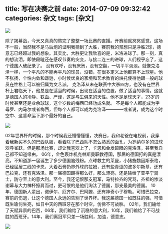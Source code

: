 title: 写在决赛之前
date: 2014-07-09 09:32:42
categories: 杂文
tags: [杂文]
---
![](https://github.com/zt1991616/blog/raw/master/Image/14070901.jpg)

除了揭幕战，今天又真真的熬完了整整一场比赛的直播。开赛前就冥冥感觉，这场不一般，当然我不是马后炮的证明我猜到了大胜，赛前我的预想只是净胜2球，德意志已经超过我的想象。其实比，大胜更让我欣喜的是，米洛进球了。那一刻，真的想流泪，即使段暄还在感叹节奏的突变，与接二连三的进球，人们视乎忘了，这个德国人破纪录了。
没有欢呼，没有庆贺，没有空翻，一切平平淡淡。就像克洛泽一样，一个平凡的不能再平凡的球员，没错，在很多定义上他都算不上球星。他不张扬，个性内敛和谦逊，小时候优良的家境和艺术教育的烘托使得他跟一般的球员在性格上可以被归属为文艺派。
克洛泽从未在联赛中大杀四方，也没有在世界杯上君临天下，他总是在适当的时候，出现在适当的位置，做了适当的事情。这就是德国人的冷静、铁血、严谨，这是与生俱来的天性。他不是足球天才，23岁的时候甚至还是业余球球，这个岁数的梅西已经功成名就。
不是每个人都能成为字母罗、内马尔或者梅西，但每个人都可以成为克洛泽————或者说，成为这个时空中、这番命运下那个最好的自己。

![](https://github.com/zt1991616/blog/raw/master/Image/14070902.png)

02年世界杯的时候，那个时候我还懵懵懂懂，决赛日，我和老爸在电视前，我穿着我新买不久的巴西队服，看着除了巴西队不怎么熟悉的面孔，为罗纳尔多的进球欢呼雀跃，但是那场比赛，却让我喜欢上了，卡恩和金发碧眼的克洛泽，甚至我自己都不知道缘由。
06年，金色轰炸机克林斯曼职教德国，那届的德国打的真是漂亮，不知道那一届诞生了多少德国脑残粉。点球救主的莱曼，小猪施魏因斯泰格，已经屈居二线的卡恩，大着石膏扔界外球的拉姆，还有些青涩的波多尔斯基，还有巴拉克，还有克洛泽。那一届德国踢得那么好，那么漂亮，还是输给了亚平宁骑士，防守至上的意大利。至今，我还记恨那支冠军，马特拉齐的咒骂，齐祖的惨淡谢幕与大力神杯擦肩而过，更可恨的是他们淘汰了德国，那支最美的德国。
10年，德国新人辈出，诺伊尔、厄齐尔、巴阿滕、还有神奇小子穆勒。可惜巴拉克，赛前的伤退，让这个德国人永远的告别了世界杯。我这届德国一如既往的强，可惜既生瑜何生亮，如日中天的西班牙在那个时空，仿佛不可战胜。
02年，我们输给了天赋异禀的巴西，06年，我们输给了沉稳的意大利，10年，我们输给了不可战胜的西班牙。14年，我们离冠军只差一场胜利，加油，德意志。

![](https://github.com/zt1991616/blog/raw/master/Image/14070903.jpg)

